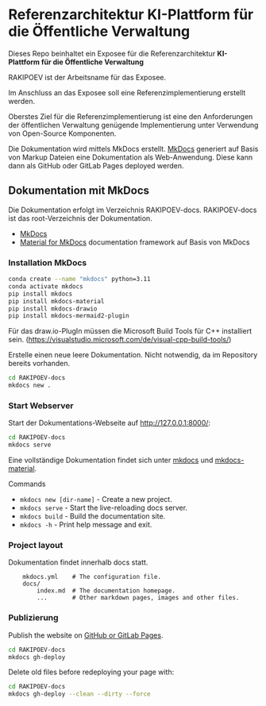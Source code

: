 # Referenzarchitektur KI-Plattform für die Öffentliche Verwaltung

Dieses Repo beinhaltet ein Exposee für die Referenzarchitektur **KI-Plattform für die Öffentliche Verwaltung**

RAKIPOEV ist der Arbeitsname für das Exposee.

Im Anschluss an das Exposee soll eine Referenzimplementierung erstellt werden.

Oberstes Ziel für die Referenzimplementierung ist eine den Anforderungen der öffentlichen Verwaltung genügende Implementierung unter Verwendung von Open-Source Komponenten.

Die Dokumentation wird mittels MkDocs erstellt. [MkDocs](https://www.mkdocs.org) generiert auf Basis von Markup Dateien eine Dokumentation als Web-Anwendung. Diese kann dann als GitHub oder GitLab Pages deployed werden.

## Dokumentation mit MkDocs

Die Dokumentation erfolgt im Verzeichnis RAKIPOEV-docs. RAKIPOEV-docs ist das root-Verzeichnis der Dokumentation.

- [MkDocs](https://www.mkdocs.org) 
- [Material for MkDocs](https://squidfunk.github.io/mkdocs-material/) documentation framework auf Basis von MkDocs

### Installation MkDocs

```bash
conda create --name "mkdocs" python=3.11
conda activate mkdocs
pip install mkdocs
pip install mkdocs-material
pip install mkdocs-drawio
pip install mkdocs-mermaid2-plugin
```

Für das draw.io-PlugIn müssen die Microsoft Build Tools für C++ installiert sein.
(https://visualstudio.microsoft.com/de/visual-cpp-build-tools/)

Erstelle einen neue leere Dokumentation. Nicht notwendig, da im Repository bereits vorhanden.

```bash
cd RAKIPOEV-docs
mkdocs new .
```

### Start Webserver

Start der Dokumentations-Webseite auf <http://127.0.0.1:8000/>:

```bash
cd RAKIPOEV-docs
mkdocs serve
```

Eine vollständige Dokumentation findet sich unter [mkdocs](https://www.mkdocs.org) und [mkdocs-material](https://squidfunk.github.io/mkdocs-material/).

Commands

- `mkdocs new [dir-name]` - Create a new project.
- `mkdocs serve` - Start the live-reloading docs server.
- `mkdocs build` - Build the documentation site.
- `mkdocs -h` - Print help message and exit.

### Project layout

Dokumentation findet innerhalb docs statt.

```code
    mkdocs.yml    # The configuration file.
    docs/
        index.md  # The documentation homepage.
        ...       # Other markdown pages, images and other files.
```

### Publizierung

Publish the website on [GitHub or GitLab Pages](https://squidfunk.github.io/mkdocs-material/publishing-your-site/).

```bash
cd RAKIPOEV-docs 
mkdocs gh-deploy
```

Delete old files before redeploying your page with:

```bash
cd RAKIPOEV-docs 
mkdocs gh-deploy --clean --dirty --force
```
